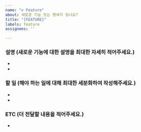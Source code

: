 ```yaml
---
name: "✔ Feature"
about: 새로운 기능 또는 명세가 있나요?
title: "[FEATURE}"
labels: feature
assignees: ''

---
```


### 설명 (새로운 기능에 대한 설명을 최대한 자세히 적어주세요.)
-
-

### 할 일 (해야 하는 일에 대해 최대한 세분화하여 작성해주세요.)
-
-

### ETC (더 전달할 내용을 적어주세요.)
-
